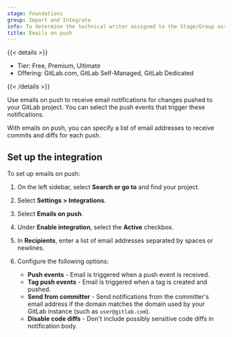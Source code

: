 ```yaml
---
stage: Foundations
group: Import and Integrate
info: To determine the technical writer assigned to the Stage/Group associated with this page, see https://handbook.gitlab.com/handbook/product/ux/technical-writing/#assignments
title: Emails on push
---
```


{{< details >}}

- Tier: Free, Premium, Ultimate
- Offering: GitLab.com, GitLab Self-Managed, GitLab Dedicated

{{< /details >}}

Use emails on push to receive email notifications for changes pushed to your GitLab project.
You can select the push events that trigger these notifications.

With emails on push, you can specify a list of email addresses to receive commits and diffs for each push.

## Set up the integration

To set up emails on push:

1. On the left sidebar, select **Search or go to** and find your project.
1. Select **Settings > Integrations**.
1. Select **Emails on push**.
1. Under **Enable integration**, select the **Active** checkbox.
1. In **Recipients**, enter a list of email addresses separated by spaces or newlines.
1. Configure the following options:

   - **Push events** - Email is triggered when a push event is received.
   - **Tag push events** - Email is triggered when a tag is created and pushed.
   - **Send from committer** - Send notifications from the committer's email address if the domain matches the domain used by your GitLab instance (such as `user@gitlab.com`).
   - **Disable code diffs** - Don't include possibly sensitive code diffs in notification body.
